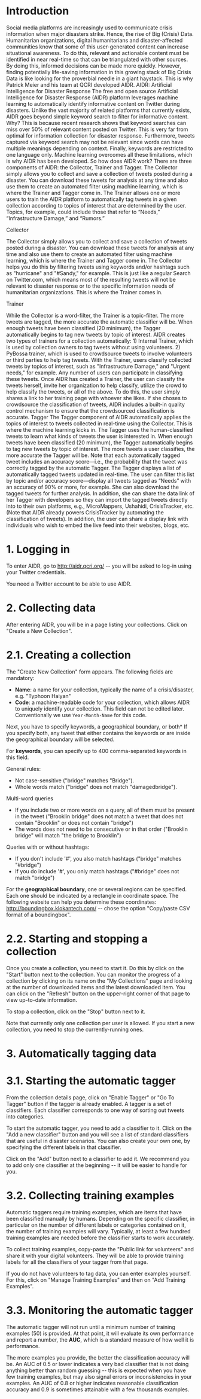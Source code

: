 

# Introduction

Social media platforms are increasingly used to communicate crisis information when major disasters strike. Hence, the rise of Big (Crisis) Data. Humanitarian organizations, digital humanitarians and disaster-affected communities know that some of this user-generated content can increase situational awareness. To do this, relevant and actionable content must be identified in near real-time so that can be triangulated with other sources. By doing this, informed decisions can be made more quickly. However, finding potentially life-saving information in this growing stack of Big Crisis Data is like looking for the proverbial needle in a giant haystack. This is why Patrick Meier and his team at QCRI developed AIDR.
AIDR: Artificial Intelligence for Disaster Response
The free and open source Artificial Intelligence for Disaster Response (AIDR) platform leverages machine learning to automatically identify informative content on Twitter during disasters. Unlike the vast majority of related platforms that currently exists, AIDR goes beyond simple keyword search to filter for informative content. Why? This is because recent research shows that keyword searches can miss over 50% of relevant content posted on Twitter. This is very far from optimal for information collection for disaster response. Furthermore, tweets captured via keyword search may not be relevant since words can have multiple meanings depending on context. Finally, keywords are restricted to one language only. Machine learning overcomes all these limitations, which is why AIDR has been developed.
So how does AIDR work? There are three components of AIDR: the Collector, Trainer and Tagger. The Collector simply allows you to collect and save a collection of tweets posted during a disaster. You can download these tweets for analysis at any time and also use them to create an automated filter using machine learning, which is where the Trainer and Tagger come in. The Trainer allows one or more users to train the AIDR platform to automatically tag tweets in a given collection according to topics  of interest that are determined by the user. Topics, for example, could include those that refer to “Needs,” “Infrastructure Damage,” and “Rumors.” 

Collector

The Collector simply allows you to collect and save a collection of tweets posted during a disaster. You can download these tweets for analysis at any time and also use them to create an automated filter using machine learning, which is where the Trainer and Tagger come in. The Collector helps you do this by filtering tweets using keywords and/or hashtags such as "hurricane" and "#Sandy," for example. This is just like a regular Search on Twitter.com, which means most of the resulting tweets will not be relevant to disaster response or to the specific information needs of humanitarian organizations. This is where the Trainer comes in.

Trainer

While the Collector is a word-filter, the Trainer is a topic-filter. The more tweets are tagged, the more accurate the automatic classifier will be. When enough tweets have been classified (20 minimum), the Tagger automatically begins to tag new tweets by topic of interest. AIDR creates two types of trainers for a collection automatically: 1) Internal Trainer, which is used by collection owners to tag tweets without using volunteers. 2) PyBossa trainer, which is used to crowdsource tweets to involve volunteers or third parties to help tag tweets. 
With the Trainer, users classify collected tweets by topics of interest, such as "Infrastructure Damage," and "Urgent needs," for example. Any number of users can participate in classifying these tweets. Once AIDR has created  a Trainer, the user can classify the tweets herself, invite her organization to help classify, utilize the crowd to help classify the tweets, or all of the above. To do this, the user simply shares a link to her training page with whoever she likes. If she choses to crowdsource the classification of tweets, AIDR includes a built-in quality control mechanism to ensure that the crowdsourced classification is accurate. 
Tagger
The Tagger component of AIDR automatically applies the topics of interest to tweets collected in real-time using the Collector. This is where the machine learning kicks in. The Tagger uses the human-classified tweets to learn what kinds of tweets the user is interested in. When enough tweets have been classified (20 minimum), the Tagger automatically begins to tag new tweets by topic of interest. The more tweets a user classifies, the more accurate the Tagger will be. Note that each automatically tagged tweet includes an accuracy score—i.e., the probability that the tweet was correctly tagged by the automatic Tagger.
The Tagger displays a list of automatically tagged tweets updated in real-time. The user can filter this list by topic and/or accuracy score—display all tweets tagged as “Needs” with an accuracy of 90% or more, for example. She can also download the tagged tweets for further analysis. In addition, she can share the data link of her Tagger with developers so they can import the tagged tweets directly into to their own platforms, e.g., MicroMappers, Ushahidi, CrisisTracker, etc. (Note that AIDR already powers CrisisTracker by automating the classification of tweets). In addition, the user can share a display link with individuals who wish to embed the live feed into their websites, blogs, etc.



# 1. Logging in

To enter AIDR, go to http://aidr.qcri.org/ -- you will be asked to log-in using your Twitter credentials.

You need a Twitter account to be able to use AIDR.

# 2. Collecting data 

After entering AIDR, you will be in a page listing your collections. Click on "Create a New Collection".

# 2.1. Creating a collection

The "Create New Collection" form appears. The following fields are mandatory:

* **Name**: a name for your collection, typically the name of a crisis/disaster, e.g. "Typhoon Haiyan"
* **Code**: a machine-readable code for your collection, which allows AIDR to uniquely identify your collection. This field can not be edited later. Conventionally we use `Year-Month-Name` for this code.

Next, you have to specify keywords, a geographical boundary, or both* If you specify both, any tweet that either contains the keywords or are inside the geographical boundary will be selected.

For **keywords**, you can specify up to 400 comma-separated keywords in this field.

General rules:
* Not case-sensitive ("bridge" matches "Bridge").
* Whole words match ("bridge" does not match "damagedbridge").

Multi-word queries
* If you include two or more words on a query, all of them must be present in the tweet ("Brooklin bridge" does not match a tweet that does not contain "Brooklin" or does not contain "bridge")
* The words does not need to be consecutive or in that order ("Brooklin bridge" will match "the bridge to Brooklin")

Queries with or without hashtags:
* If you don't include '#', you also match hashtags ("bridge" matches "#bridge")
* If you do include '#', you only match hashtags ("#bridge" does not match "bridge")

For the **geographical boundary**, one or several regions can be specified. Each one should be indicated by a rectangle in coordinate space. The following website can help you determine these coordinates: http://boundingbox.klokantech.com/ -- chose the option "Copy/paste CSV format of a boundingbox".

# 2.2. Starting and stopping a collection

Once you create a collection, you need to start it. Do this by click on the "Start" button next to the collection. You can monitor the progress of a collection by clicking on its name on the "My Collections" page and looking at the number of downloaded items and the latest downloaded item. You can click on the "Refresh" button on the upper-right corner of that page to view up-to-date information.

To stop a collection, click on the "Stop" button next to it.

Note that currently only one collection per user is allowed. If you start a new collection, you need to stop the currently-running ones.

# 3. Automatically tagging data

# 3.1. Starting the automatic tagger

From the collection details page, click on "Enable Tagger" or "Go To Tagger" button if the tagger is already enabled. A tagger is a set of classifiers. Each classifier corresponds to one way of sorting out tweets into categories.

To start the automatic tagger, you need to add a classifier to it. Click on the "Add a new classifier" button and you will see a list of standard classifiers that are useful in disaster scenarios. You can also create your own one, by specifying the different labels in that classifier.

Click on the "Add" button next to a classifier to add it. We recommend you to add only one classifier at the beginning -- it will be easier to handle for you.

# 3.2. Collecting training examples

Automatic taggers require training examples, which are items that have been classified manually by humans. Depending on the specific classifier, in particular on the number of different labels or categories contained on it, the number of training examples will vary. Typically, at least a few hundred training examples are needed before the classifier starts to work accurately.

To collect training examples, copy-paste the "Public link for volunteers" and share it with your digital volunteers. They will be able to provide training labels for all the classifiers of your tagger from that page.

If you do not have volunteers to tag data, you can enter examples yourself. For this, click on "Manage Training Examples" and then on "Add Training Examples". 

# 3.3. Monitoring the automatic tagger

The automatic tagger will not run until a minimum number of training examples (50) is provided. At that point, it will evaluate its own performance and report a number, the **AUC**, which is a standard measure of how well it is performance.

The more examples you provide, the better the classification accuracy will be. An AUC of 0.5 or lower indicates a very bad classifier that is not doing anything better than random guessing -- this is expected when you have few training examples, but may also signal errors or inconsistencies in your examples. An AUC of 0.8 or higher indicates reasonable classification accuracy and 0.9 is sometimes attainable with a few thousands examples.

